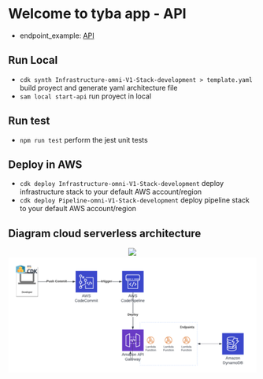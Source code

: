 # Welcome to tyba app - API


* endpoint_example: [API](https://fvs1m6rc69.execute-api.us-east-1.amazonaws.com/prod/v1/searches)
  
## Run Local

* `cdk synth Infrastructure-omni-V1-Stack-development > template.yaml`  build proyect and generate yaml architecture file
* `sam local start-api`   run proyect in local

## Run test
* `npm run test`    perform the jest unit tests

## Deploy in AWS
* `cdk deploy Infrastructure-omni-V1-Stack-development` deploy infrastructure stack to your default AWS account/region
* `cdk deploy Pipeline-omni-V1-Stack-development`       deploy pipeline stack to your default AWS account/region

## Diagram cloud serverless architecture
<p align="center"><img src="<p align="center"><img src="https://raw.githubusercontent.com/akosoriod/restaurants-test/main/docs/AWS_diagram.png"></p>

